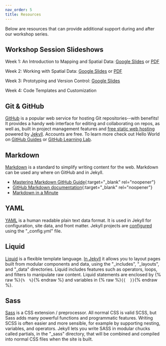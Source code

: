 ```yaml
---
nav_order: 5
title: Resources
---
```


Below are resources that can provide additional support during and after our workshop series.

## Workshop Session Slideshows

Week 1: An Introduction to Mapping and Spatial Data: [Google Slides](https://docs.google.com/presentation/d/1hbLpyYhrOcxiwE-VL7l--xF2AS4Wr16hh0b7PLpTAAQ/edit?usp=sharing) or [PDF](https://github.com/PULdischo/dsf-fall-2025/blob/main/content/slideshows/week-1-intro.pdf)

Week 2: Working with Spatial Data: [Google Slides](https://docs.google.com/presentation/d/1cLfhrftJ5E05wAxVKqOk8NZF00oBbb-8Jfeup4PuYls/edit?usp=sharing) or [PDF](https://github.com/PULdischo/dsf-fall-2025/blob/main/content/slideshows/week-2-spatial-data.pdf)

Week 3: Prototyping and Version Control: [Google Slides](https://docs.google.com/presentation/d/1ufDTp-wZKvN0RS7vJzm3qTbSAJRBO6gH4lZfX7jefTA/edit?usp=sharing)

Week 4: Code Templates and Customization

## Git & GitHub

[GitHub](https://github.com/) is a popular web service for hosting Git repositories--with benefits!
It provides a handy web interface for editing and collaborating on repos, as well as, built in project management features and [free static web hosting](https://pages.github.com/) powered by [Jekyll](https://jekyllrb.com/).
Accounts are free.
To learn more check out Hello World on [GitHub Guides](https://guides.github.com/) or [GitHub Learning Lab](https://lab.github.com/).

## Markdown

[Markdown](https://daringfireball.net/projects/markdown/) is a standard to simplify writing content for the web. 
Markdown can be used any where on GitHub and in Jekyll.

- [Mastering Markdown GitHub Guide](https://guides.github.com/features/mastering-markdown/){:target="_blank" rel="noopener"}
- [GitHub Markdown documentation](https://docs.github.com/en/free-pro-team@latest/github/writing-on-github/basic-writing-and-formatting-syntax){:target="_blank" rel="noopener"}
- [Markdown in a Minute](https://evanwill.github.io/_drafts/notes/markdown-minute.html)

## YAML

[YAML](http://www.yaml.org/) is a human readable plain text data format.
It is used in Jekyll for configuration, site data, and front matter.
Jekyll projects are [configured](https://jekyllrb.com/docs/configuration/) using the "_config.yml" file.

## Liquid

[Liquid](http://shopify.github.io/liquid/) is a flexible template language.
[In Jekyll](https://jekyllrb.com/docs/liquid/) it allows you to layout pages built from modular components and data, using the "_includes", "_layouts", and "_data" directories.
Liquid includes features such as operators, loops, and filters to manipulate raw content. 
Liquid statements are enclosed by {% raw %}`{%  %}`{% endraw %} and variables in {% raw %}`{{  }}`{% endraw %}.

## Sass  

[Sass](http://sass-lang.com/) is a CSS extension / preprocessor. 
All normal CSS is valid SCSS, but Sass adds many powerful functions and programmatic features. 
Writing SCSS is often easier and more sensible, for example by supporting nesting, variables, and operators. 
Jekyll lets you write SASS in modular chucks called partials, in the "_sass" directory, that will be combined and compiled into normal CSS files when the site is built.
